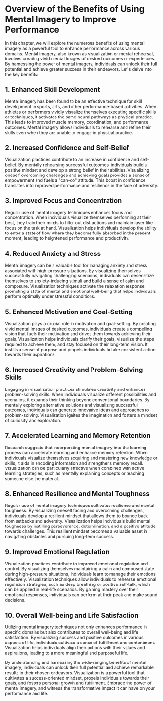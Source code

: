 Overview of the Benefits of Using Mental Imagery to Improve Performance
================================================================================

In this chapter, we will explore the numerous benefits of using mental imagery as a powerful tool to enhance performance across various domains. Mental imagery, also known as visualization or mental rehearsal, involves creating vivid mental images of desired outcomes or experiences. By harnessing the power of mental imagery, individuals can unlock their full potential and achieve greater success in their endeavors. Let's delve into the key benefits:

**1. Enhanced Skill Development**
---------------------------------

Mental imagery has been found to be an effective technique for skill development in sports, arts, and other performance-based activities. When athletes or performers vividly visualize themselves executing specific skills or techniques, it activates the same neural pathways as physical practice. This leads to improved muscle memory, coordination, and performance outcomes. Mental imagery allows individuals to rehearse and refine their skills even when they are unable to engage in physical practice.

**2. Increased Confidence and Self-Belief**
-------------------------------------------

Visualization practices contribute to an increase in confidence and self-belief. By mentally rehearsing successful outcomes, individuals build a positive mindset and develop a strong belief in their abilities. Visualizing oneself overcoming challenges and achieving goals provides a sense of empowerment and fuels a "can-do" attitude. This boost in confidence translates into improved performance and resilience in the face of adversity.

**3. Improved Focus and Concentration**
---------------------------------------

Regular use of mental imagery techniques enhances focus and concentration. When individuals visualize themselves performing at their best, they train their minds to filter out distractions and maintain laser-like focus on the task at hand. Visualization helps individuals develop the ability to enter a state of flow where they become fully absorbed in the present moment, leading to heightened performance and productivity.

**4. Reduced Anxiety and Stress**
---------------------------------

Mental imagery can be a valuable tool for managing anxiety and stress associated with high-pressure situations. By visualizing themselves successfully navigating challenging scenarios, individuals can desensitize themselves to anxiety-inducing stimuli and build a sense of calm and composure. Visualization techniques activate the relaxation response, promoting a state of mental and emotional well-being that helps individuals perform optimally under stressful conditions.

**5. Enhanced Motivation and Goal-Setting**
-------------------------------------------

Visualization plays a crucial role in motivation and goal-setting. By creating vivid mental images of desired outcomes, individuals create a compelling vision that fuels their motivation and drives them towards achieving their goals. Visualization helps individuals clarify their goals, visualize the steps required to achieve them, and stay focused on their long-term vision. It instills a sense of purpose and propels individuals to take consistent action towards their aspirations.

**6. Increased Creativity and Problem-Solving Skills**
------------------------------------------------------

Engaging in visualization practices stimulates creativity and enhances problem-solving skills. When individuals visualize different possibilities and scenarios, it expands their thinking beyond conventional boundaries. By mentally exploring alternative solutions and visualizing successful outcomes, individuals can generate innovative ideas and approaches to problem-solving. Visualization ignites the imagination and fosters a mindset of curiosity and exploration.

**7. Accelerated Learning and Memory Retention**
------------------------------------------------

Research suggests that incorporating mental imagery into the learning process can accelerate learning and enhance memory retention. When individuals visualize themselves acquiring and mastering new knowledge or skills, it aids in encoding information and strengthens memory recall. Visualization can be particularly effective when combined with active learning strategies, such as mentally explaining concepts or teaching someone else the material.

**8. Enhanced Resilience and Mental Toughness**
-----------------------------------------------

Regular use of mental imagery techniques cultivates resilience and mental toughness. By visualizing oneself facing and overcoming challenges, individuals develop a resilient mindset that allows them to bounce back from setbacks and adversity. Visualization helps individuals build mental toughness by instilling perseverance, determination, and a positive attitude towards challenges. This resilient mindset becomes a valuable asset in navigating obstacles and pursuing long-term success.

**9. Improved Emotional Regulation**
------------------------------------

Visualization practices contribute to improved emotional regulation and control. By visualizing themselves maintaining a calm and composed state during high-pressure situations, individuals learn to manage their emotions effectively. Visualization techniques allow individuals to rehearse emotional regulation strategies, such as deep breathing or positive self-talk, which can be applied in real-life scenarios. By gaining mastery over their emotional responses, individuals can perform at their peak and make sound decisions.

**10. Overall Well-being and Life Satisfaction**
------------------------------------------------

Utilizing mental imagery techniques not only enhances performance in specific domains but also contributes to overall well-being and life satisfaction. By visualizing success and positive outcomes in various aspects of life, individuals cultivate a sense of fulfillment and contentment. Visualization helps individuals align their actions with their values and aspirations, leading to a more meaningful and purposeful life.

By understanding and harnessing the wide-ranging benefits of mental imagery, individuals can unlock their full potential and achieve remarkable results in their chosen endeavors. Visualization is a powerful tool that cultivates a success-oriented mindset, propels individuals towards their goals, and fosters personal growth and fulfillment. Embrace the power of mental imagery, and witness the transformative impact it can have on your performance and life.
